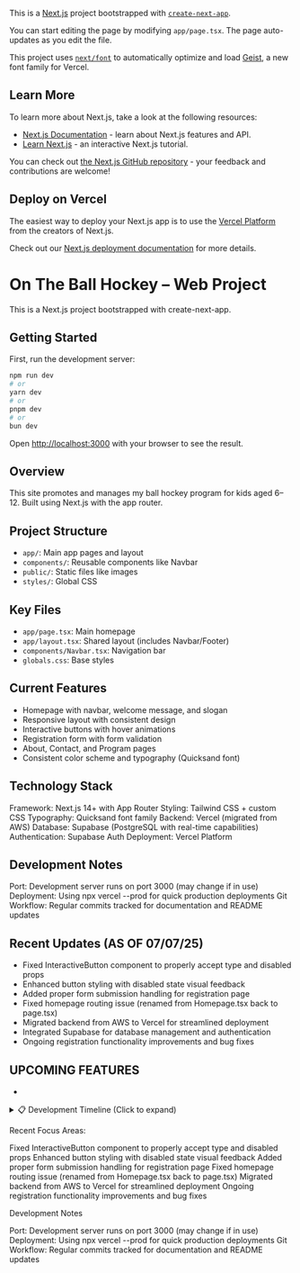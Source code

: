 This is a [Next.js](https://nextjs.org) project bootstrapped with [`create-next-app`](https://nextjs.org/docs/app/api-reference/cli/create-next-app).



You can start editing the page by modifying `app/page.tsx`. The page auto-updates as you edit the file.

This project uses [`next/font`](https://nextjs.org/docs/app/building-your-application/optimizing/fonts) to automatically optimize and load [Geist](https://vercel.com/font), a new font family for Vercel.

## Learn More

To learn more about Next.js, take a look at the following resources:

- [Next.js Documentation](https://nextjs.org/docs) - learn about Next.js features and API.
- [Learn Next.js](https://nextjs.org/learn) - an interactive Next.js tutorial.

You can check out [the Next.js GitHub repository](https://github.com/vercel/next.js) - your feedback and contributions are welcome!

## Deploy on Vercel

The easiest way to deploy your Next.js app is to use the [Vercel Platform](https://vercel.com/new?utm_medium=default-template&filter=next.js&utm_source=create-next-app&utm_campaign=create-next-app-readme) from the creators of Next.js.

Check out our [Next.js deployment documentation](https://nextjs.org/docs/app/building-your-application/deploying) for more details.



# On The Ball Hockey – Web Project

This is a Next.js project bootstrapped with create-next-app.

## Getting Started
First, run the development server:

```bash
npm run dev
# or
yarn dev
# or
pnpm dev
# or
bun dev
```

Open [http://localhost:3000](http://localhost:3000) with your browser to see the result.
## Overview
This site promotes and manages my ball hockey program for kids aged 6–12. Built using Next.js with the app router.

## Project Structure
- `app/`: Main app pages and layout
- `components/`: Reusable components like Navbar
- `public/`: Static files like images
- `styles/`: Global CSS

## Key Files
- `app/page.tsx`: Main homepage
- `app/layout.tsx`: Shared layout (includes Navbar/Footer)
- `components/Navbar.tsx`: Navigation bar
- `globals.css`: Base styles

## Current Features
- Homepage with navbar, welcome message, and slogan
- Responsive layout with consistent design
- Interactive buttons with hover animations
- Registration form with form validation
- About, Contact, and Program pages
- Consistent color scheme and typography (Quicksand font)

## Technology Stack

Framework: Next.js 14+ with App Router
Styling: Tailwind CSS + custom CSS
Typography: Quicksand font family
Backend: Vercel (migrated from AWS)
Database: Supabase (PostgreSQL with real-time capabilities)
Authentication: Supabase Auth
Deployment: Vercel Platform

## Development Notes

Port: Development server runs on port 3000 (may change if in use)
Deployment: Using npx vercel --prod for quick production deployments
Git Workflow: Regular commits tracked for documentation and README updates

## Recent Updates (AS OF 07/07/25)

- Fixed InteractiveButton component to properly accept type and disabled props
- Enhanced button styling with disabled state visual feedback
- Added proper form submission handling for registration page
- Fixed homepage routing issue (renamed from Homepage.tsx back to page.tsx)
- Migrated backend from AWS to Vercel for streamlined deployment
- Integrated Supabase for database management and authentication
- Ongoing registration functionality improvements and bug fixes

## UPCOMING FEATURES
- 

<details>
<summary>📋 Development Timeline (Click to expand)</summary>

DEVELOPEMENT ACTIVITY (JUNE-JULY)

July 7, 2025

- Update README.md
- Homepage named back to page.tsx
- Buttons update contact/reg page

July 6, 2025

- Buttons update on reg and contact page. Incomplete

July 4, 2025

- Next.config update
- Route.ts update again
- Added force-dynamic to route.ts
- "Test route in route.ts"

July 3, 2025

- "Console log on route.ts"
- "//output line in next.config.ts"
- Fix next.config for app router deployment
- Updated next.config.ts to fix rgstr button
- Home page action buttons: Linked them to reg & program pgs

June 27, 2025

- Pages folder delete
- Pages folder
- Registration fix cont
- Registration fix; final?
- Error fixes

June 26, 2025

Registration page API fix
Migration from AWS to Vercel

DEVELOPMENT TIMELINE

Apr 20
Set up and deployed AWS API gateway.

Set up Lambda functions for serverless logic

Configured DynamoDB for storage

cont
Must fix age range in registration

Must fix error registration (start fresh)

Start host on AWS task

Cont
Continue troubleshooting registration error

Continue next AWS step (hosting?)

Apr 19
Updated content on home, program and about

Updated structure to be consistent throughout each page

Pushed updates on git

Created temp URL on Vercel

Next
Must update structure on rest of pages to match

Update content on those pages

Include pictures where necessary

Look up unique new features to add

Apr 18
Added logo and cropped it to fit seamlessly

Adjusted navbar sizing and spacing

cont
Update content

Program page could add a photo

Search up random unique features to add

Apr 17
Edited rest of homepage content

Edited about content (almost done)

cont
Add real logo to navbar

Fix Navbar.tsx problem

Program page could add a photo

Search up random unique features to add

Keep editing content

Apr 17
Added background photo to homepage

Edited content on homepage

cont
Edit the rest of content on homepage

Edit program page content

Edit about page content

Search up unique features to add

Apr 15
Fixed colour scheme on program and homepage

Changed font of program page to Quicksand and tweaked content

Cont. Apr 14
Must fix colour scheme on home page first

Explore different layouts for home page

Implement Quicksand font

Check console error on webpage

Apr 13
Fixed 404 error

Updated program page

Quicksand font

What to cont. Apr 13
Must fix programs page 404 error (must be called "program")

Play around with different font styles

Do not add images yet

Last worked on Apr 13
Linked each page to function properly (except programs)

Edited the entire aesthetic with new colors and fonts on every page for consistency

Sidenote: learned a little more about reading code when editing footer font, sizing, and color

Apr 13 cont.
Created additional links: registration, contact

Updated about page mission statement

April 11, 2025
- Fixed double text issue
- Fixed white space at the top issue
- Task for that day:
- Make some parts of webpage orange
- Fix linking issue to navbar for about page
- Link the rest of the pages
</details>

Recent Focus Areas:

Fixed InteractiveButton component to properly accept type and disabled props
Enhanced button styling with disabled state visual feedback
Added proper form submission handling for registration page
Fixed homepage routing issue (renamed from Homepage.tsx back to page.tsx)
Migrated backend from AWS to Vercel for streamlined deployment
Ongoing registration functionality improvements and bug fixes

Development Notes

Port: Development server runs on port 3000 (may change if in use)
Deployment: Using npx vercel --prod for quick production deployments
Git Workflow: Regular commits tracked for documentation and README updates
